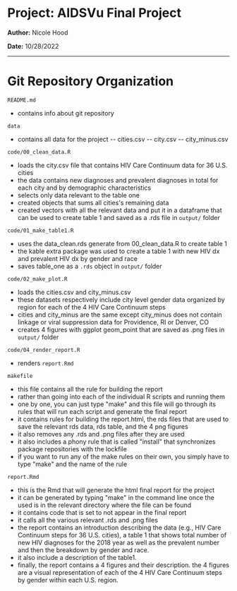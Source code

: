 # Project: AIDSVu Final Project

**Author:** Nicole Hood

**Date:** 10/28/2022

------------------------

# Git Repository Organization

`README.md`
- contains info about git repository

`data`
- contains all data for the project
-- cities.csv
-- city.csv
-- city_minus.csv

`code/00_clean_data.R`
- loads the city.csv file that contains HIV Care Continuum data for 36 U.S. cities
- the data contains new diagnoses and prevalent diagnoses in total for each city and by demographic characteristics
- selects only data relevant to the table one 
- created objects that sums all cities's remaining data
- created vectors with all the relevant data and put it in a dataframe that can 
  be used to create table 1 and saved as a .rds file in `output/` folder

`code/01_make_table1.R`
- uses the data_clean.rds generate from 00_clean_data.R to create table 1
- the kable extra package was used to create a table 1 with new HIV dx
  and prevalent HIV dx by gender and race
- saves table_one as a `.rds` object in `output/` folder

`code/02_make_plot.R`
- loads the cities.csv and city_minus.csv
- these datasets respectively include city level gender data organized by region
  for each of the 4 HIV Care Continuum steps
- cities and city_minus are the same except city_minus does not contain
  linkage or viral suppression data for Providence, RI or Denver, CO
- creates 4 figures with ggplot geom_point that are saved as .png files 
  in `output/` folder

`code/04_render_report.R`
- renders `report.Rmd`

`makefile`
- this file contains all the rule for building the report
- rather than going into each of the individual R scripts and running them 
- one by one, you can just type "make" and this file will go through its
  rules that will run each script and generate the final report
- it contains rules for building the report.html, the rds files that 
  are used to save the relevant rds data, rds table, and the 4 png figures
- it also removes any .rds and .png files after they are used
- it also includes a phony rule that is called "install" that synchronizes package repositories with the lockfile
- if you want to run any of the make rules on their own, you simply have to type "make" and the name of the rule

`report.Rmd`
- this is the Rmd that will generate the html final report for the project
- it can be generated by typing "make" in the command line once the used
  is in the relevant directory where the file can be found
- it contains code that is set to not appear in the final report
- it calls all the various relevant .rds and .png files 
- the report contains an introduction describing the data (e.g., HIV Care Continuum
   steps for 36 U.S. cities), a table 1 that shows total number of new HIV diagnoses
   for the 2018 year as well as the prevalent number and then the breakdown by gender and race.
- it also include a description of the table1.
- finally, the report contains a 4 figures and their description. the 4 figures
  are a visual representation of each of the 4 HIV Care Continuum steps by gender 
  within each U.S. region.






